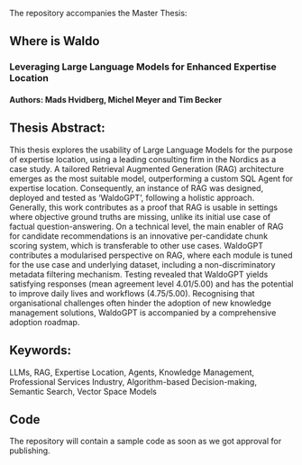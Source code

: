 The repository accompanies the Master Thesis:

## Where is Waldo
### Leveraging Large Language Models for Enhanced Expertise Location
#### Authors: Mads Hvidberg, Michel Meyer and Tim Becker

## Thesis Abstract:
This thesis explores the usability of Large Language Models for the purpose of expertise location,
using a leading consulting firm in the Nordics as a case study. A tailored Retrieval Augmented
Generation (RAG) architecture emerges as the most suitable model, outperforming a custom SQL
Agent for expertise location. Consequently, an instance of RAG was designed, deployed and tested
as ‘WaldoGPT’, following a holistic approach. Generally, this work contributes as a proof that RAG
is usable in settings where objective ground truths are missing, unlike its initial use case of factual
question-answering. On a technical level, the main enabler of RAG for candidate recommendations is
an innovative per-candidate chunk scoring system, which is transferable to other use cases. WaldoGPT
contributes a modularised perspective on RAG, where each module is tuned for the use case and
underlying dataset, including a non-discriminatory metadata filtering mechanism. Testing revealed
that WaldoGPT yields satisfying responses (mean agreement level 4.01/5.00) and has the potential to
improve daily lives and workflows (4.75/5.00). Recognising that organisational challenges often hinder
the adoption of new knowledge management solutions, WaldoGPT is accompanied by a comprehensive
adoption roadmap.
## Keywords: 
LLMs, RAG, Expertise Location, Agents, Knowledge Management, Professional Services Industry, Algorithm-based Decision-making, Semantic Search, Vector Space Models

## Code
The repository will contain a sample code as soon as we got approval for publishing.
